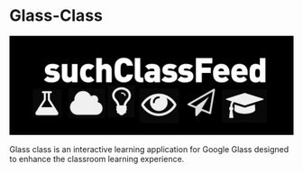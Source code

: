 Glass-Class
===========
![The Logo](class-feed.png)

Glass class is an interactive learning application for Google Glass designed to enhance the classroom learning experience.
